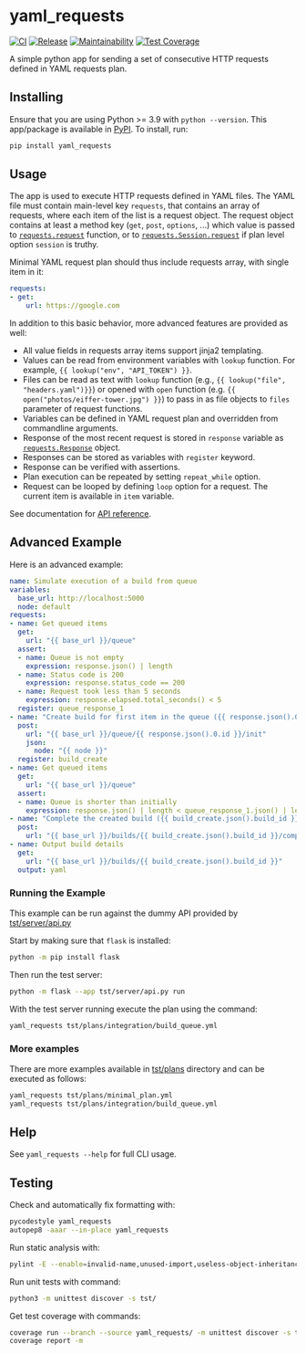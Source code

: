 # yaml_requests

[![CI](https://github.com/kangasta/yaml_requests/actions/workflows/ci.yml/badge.svg)](https://github.com/kangasta/yaml_requests/actions/workflows/ci.yml)
[![Release](https://github.com/kangasta/yaml_requests/actions/workflows/release.yml/badge.svg)](https://github.com/kangasta/yaml_requests/actions/workflows/release.yml)
[![Maintainability](https://api.codeclimate.com/v1/badges/c1f5aaa1355b50f202d8/maintainability)](https://codeclimate.com/github/kangasta/yaml_requests/maintainability)
[![Test Coverage](https://api.codeclimate.com/v1/badges/c1f5aaa1355b50f202d8/test_coverage)](https://codeclimate.com/github/kangasta/yaml_requests/test_coverage)

<!-- Start docs include -->

A simple python app for sending a set of consecutive HTTP requests defined in YAML requests plan.

## Installing

Ensure that you are using Python >= 3.9 with `python --version`. This app/package is available in [PyPI](https://pypi.org/project/yaml-requests/). To install, run:

```bash
pip install yaml_requests
```

## Usage

The app is used to execute HTTP requests defined in YAML files. The YAML file must contain main-level key `requests`, that contains an array of requests, where each item of the list is a request object. The request object contains at least a method key (`get`, `post`, `options`, ...) which value is passed to [`requests.request`](https://docs.python-requests.org/en/latest/api/#requests.request) function, or to [`requests.Session.request`](https://docs.python-requests.org/en/latest/api/#requests.Session.request) if plan level option `session` is truthy.

Minimal YAML request plan should thus include requests array, with single item in it:

```yaml
requests:
- get:
    url: https://google.com
```

In addition to this basic behavior, more advanced features are provided as well:

- All value fields in requests array items support jinja2 templating.
- Values can be read from environment variables with `lookup` function. For example, `{{ lookup("env", "API_TOKEN") }}`.
- Files can be read as text with `lookup` function (e.g., `{{ lookup("file", "headers.yaml")}}`) or opened with `open` function (e.g. `{{ open("photos/eiffer-tower.jpg") }}`) to pass in as file objects to `files` parameter of request functions.
- Variables can be defined in YAML request plan and overridden from commandline arguments.
- Response of the most recent request is stored in `response` variable as [`requests.Response`](https://docs.python-requests.org/en/latest/api/#requests.Response) object.
- Responses can be stored as variables with `register` keyword.
- Response can be verified with assertions.
- Plan execution can be repeated by setting `repeat_while` option.
- Request can be looped by defining `loop` option for a request. The current item is available in `item` variable.

<!-- End docs include -->

See documentation for [API reference](https://kangasta.github.io/yaml_requests/yaml_requests.html#api-reference).

## Advanced Example

Here is an advanced example:

```yaml
name: Simulate execution of a build from queue
variables:
  base_url: http://localhost:5000
  node: default
requests:
- name: Get queued items
  get:
    url: "{{ base_url }}/queue"
  assert:
  - name: Queue is not empty
    expression: response.json() | length
  - name: Status code is 200
    expression: response.status_code == 200
  - name: Request took less than 5 seconds
    expression: response.elapsed.total_seconds() < 5
  register: queue_response_1
- name: "Create build for first item in the queue ({{ response.json().0.id }})"
  post:
    url: "{{ base_url }}/queue/{{ response.json().0.id }}/init"
    json:
      node: "{{ node }}"
  register: build_create
- name: Get queued items
  get:
    url: "{{ base_url }}/queue"
  assert:
  - name: Queue is shorter than initially
    expression: response.json() | length < queue_response_1.json() | length
- name: "Complete the created build ({{ build_create.json().build_id }})"
  post:
    url: "{{ base_url }}/builds/{{ build_create.json().build_id }}/complete"
- name: Output build details
  get:
    url: "{{ base_url }}/builds/{{ build_create.json().build_id }}"
  output: yaml
```

### Running the Example

This example can be run against the dummy API provided by [tst/server/api.py](./tst/server/api.py)

Start by making sure that `flask` is installed:

```bash
python -m pip install flask
```

Then run the test server:

```bash
python -m flask --app tst/server/api.py run
```

With the test server running execute the plan using the command:

```bash
yaml_requests tst/plans/integration/build_queue.yml
```

### More examples

There are more examples available in [tst/plans](./tst/plans) directory and can be executed as follows:

```sh
yaml_requests tst/plans/minimal_plan.yml
yaml_requests tst/plans/integration/build_queue.yml
```

## Help

See `yaml_requests --help` for full CLI usage.

## Testing

Check and automatically fix formatting with:

```bash
pycodestyle yaml_requests
autopep8 -aaar --in-place yaml_requests
```

Run static analysis with:

```bash
pylint -E --enable=invalid-name,unused-import,useless-object-inheritance yaml_requests
```

Run unit tests with command:

```bash
python3 -m unittest discover -s tst/
```

Get test coverage with commands:

```bash
coverage run --branch --source yaml_requests/ -m unittest discover -s tst/
coverage report -m
```
